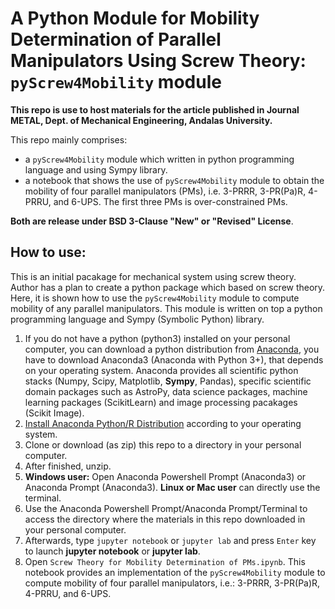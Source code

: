 # A Python Module for Mobility Determination of Parallel Manipulators Using Screw Theory: `pyScrew4Mobility` module


**This repo is use to host materials for the article published in Journal METAL, Dept. of Mechanical Engineering, Andalas University.**

This repo mainly comprises:
* a `pyScrew4Mobility` module which written in python programming language and using Sympy library.
* a notebook that shows the use of `pyScrew4Mobility` module to obtain the mobility of four parallel manipulators (PMs), i.e. 3-PRRR, 3-PR(Pa)R, 4-PRRU, and 6-UPS. The first three PMs is over-constrained PMs.

**Both are release under BSD 3-Clause "New" or "Revised" License**.


## How to use:
This is an initial pacakage for mechanical system using screw theory. Author has a plan to create a python package which based on screw theory. Here, it is shown how to use the `pyScrew4Mobility` module to compute mobility of any parallel manipulators. This module is written on top a python programming language and Sympy (Symbolic Python) library.

1. If you do not have a python (python3) installed on your personal computer, you can download a python distribution from [Anaconda](https://www.anaconda.com/distribution/), you have to download Anaconda3 (Anaconda with Python 3+), that depends on your operating system. Anaconda provides all scientific python stacks (Numpy, Scipy, Matplotlib, **Sympy**, Pandas), specific scientific domain packages such as AstroPy, data science packages, machine learning packages (ScikitLearn) and image processing pacakages (Scikit Image).
2. [Install Anaconda Python/R Distribution](https://docs.anaconda.com/anaconda/install/) according to your operating system.
3. Clone or download (as zip) this repo to a directory in your personal computer.
4. After finished, unzip.
5. **Windows user:** Open Anaconda Powershell Prompt (Anaconda3) or Anaconda Prompt (Anaconda3). **Linux or Mac user** can directly use the terminal.
6. Use the Anaconda Powershell Prompt/Anaconda Prompt/Terminal to access the directory where the materials in this repo downloaded in your personal computer.
7. Afterwards, type `jupyter notebook` or `jupyter lab` and press `Enter` key to launch **jupyter notebook** or **jupyter lab**.
8. Open `Screw Theory for Mobility Determination of PMs.ipynb`. This notebook provides an implementation of the `pyScrew4Mobility` module to compute mobility of four parallel manipulators, i.e.:  3-PRRR, 3-PR(Pa)R, 4-PRRU, and 6-UPS.



